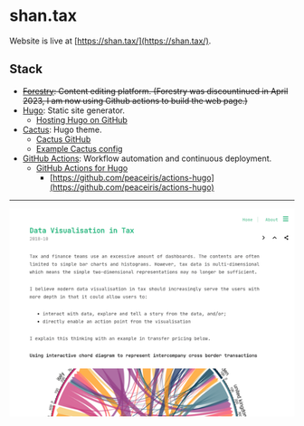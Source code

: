 # shan.tax

Website is live at [https://shan.tax/](https://shan.tax/).

## Stack

- ~~[Forestry](https://forestry.io/): Content editing platform. (Forestry was discountinued in April 2023, I am now using Github actions to build the web page.)~~
- [Hugo](https://gohugo.io/): Static site generator.
  - [Hosting Hugo on GitHub](https://gohugo.io/hosting-and-deployment/hosting-on-github/)
- [Cactus](https://themes.gohugo.io/hugo-theme-cactus/): Hugo theme.
  - [Cactus GitHub](https://github.com/monkeyWzr/hugo-theme-cactus)
  - [Example Cactus config](https://github.com/monkeyWzr/hugo-theme-cactus/blob/master/exampleSite/config.toml)
- [GitHub Actions](https://docs.github.com/en/free-pro-team@latest/actions/quickstart): Workflow automation and continuous deployment.
  - [GitHub Actions for Hugo](https://github.com/marketplace/actions/hugo-setup)
    - [https://github.com/peaceiris/actions-hugo](https://github.com/peaceiris/actions-hugo)

---

![Website screenshot](static/uploads/shan-tax-screenshot.png)
